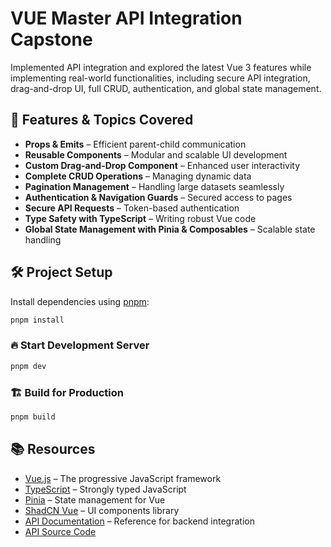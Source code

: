# VUE Master API Integration Capstone  

Implemented API integration and explored the latest Vue 3 features while implementing real-world functionalities, including secure API integration, drag-and-drop UI, full CRUD, authentication, and global state management.    

## 🚀 Features & Topics Covered  

- **Props & Emits** – Efficient parent-child communication  
- **Reusable Components** – Modular and scalable UI development  
- **Custom Drag-and-Drop Component** – Enhanced user interactivity  
- **Complete CRUD Operations** – Managing dynamic data  
- **Pagination Management** – Handling large datasets seamlessly  
- **Authentication & Navigation Guards** – Secured access to pages  
- **Secure API Requests** – Token-based authentication  
- **Type Safety with TypeScript** – Writing robust Vue code  
- **Global State Management with Pinia & Composables** – Scalable state handling  

## 🛠️ Project Setup  

Install dependencies using [pnpm](https://pnpm.io/):  

```sh
pnpm install
```

### 🔥 Start Development Server  

```sh
pnpm dev
```

### 🏗️ Build for Production  

```sh
pnpm build
```

## 📚 Resources  

- [Vue.js](https://vuejs.org/) – The progressive JavaScript framework  
- [TypeScript](https://www.typescriptlang.org/) – Strongly typed JavaScript  
- [Pinia](https://pinia.vuejs.org/) – State management for Vue  
- [ShadCN Vue](https://www.shadcn-vue.com/) – UI components library  
- [API Documentation](https://api.freeapi.app/#/) – Reference for backend integration  
- [API Source Code](https://github.com/hiteshchoudhary/apihub)  
